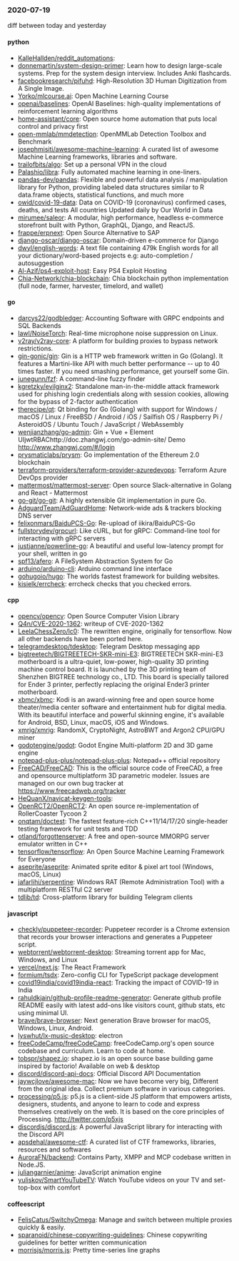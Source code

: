 ### 2020-07-19
diff between today and yesterday

#### python
* [KalleHallden/reddit_automations](https://github.com/KalleHallden/reddit_automations): 
* [donnemartin/system-design-primer](https://github.com/donnemartin/system-design-primer): Learn how to design large-scale systems. Prep for the system design interview. Includes Anki flashcards.
* [facebookresearch/pifuhd](https://github.com/facebookresearch/pifuhd): High-Resolution 3D Human Digitization from A Single Image.
* [Yorko/mlcourse.ai](https://github.com/Yorko/mlcourse.ai): Open Machine Learning Course
* [openai/baselines](https://github.com/openai/baselines): OpenAI Baselines: high-quality implementations of reinforcement learning algorithms
* [home-assistant/core](https://github.com/home-assistant/core):  Open source home automation that puts local control and privacy first
* [open-mmlab/mmdetection](https://github.com/open-mmlab/mmdetection): OpenMMLab Detection Toolbox and Benchmark
* [josephmisiti/awesome-machine-learning](https://github.com/josephmisiti/awesome-machine-learning): A curated list of awesome Machine Learning frameworks, libraries and software.
* [trailofbits/algo](https://github.com/trailofbits/algo): Set up a personal VPN in the cloud
* [Palashio/libra](https://github.com/Palashio/libra): Fully automated machine learning in one-liners.
* [pandas-dev/pandas](https://github.com/pandas-dev/pandas): Flexible and powerful data analysis / manipulation library for Python, providing labeled data structures similar to R data.frame objects, statistical functions, and much more
* [owid/covid-19-data](https://github.com/owid/covid-19-data): Data on COVID-19 (coronavirus) confirmed cases, deaths, and tests  All countries  Updated daily by Our World in Data
* [mirumee/saleor](https://github.com/mirumee/saleor): A modular, high performance, headless e-commerce storefront built with Python, GraphQL, Django, and ReactJS.
* [frappe/erpnext](https://github.com/frappe/erpnext): Open Source Alternative to SAP
* [django-oscar/django-oscar](https://github.com/django-oscar/django-oscar): Domain-driven e-commerce for Django
* [dwyl/english-words](https://github.com/dwyl/english-words):  A text file containing 479k English words for all your dictionary/word-based projects e.g: auto-completion / autosuggestion
* [Al-Azif/ps4-exploit-host](https://github.com/Al-Azif/ps4-exploit-host): Easy PS4 Exploit Hosting
* [Chia-Network/chia-blockchain](https://github.com/Chia-Network/chia-blockchain): Chia blockchain python implementation (full node, farmer, harvester, timelord, and wallet)

#### go
* [darcys22/godbledger](https://github.com/darcys22/godbledger): Accounting Software with GRPC endpoints and SQL Backends
* [lawl/NoiseTorch](https://github.com/lawl/NoiseTorch): Real-time microphone noise suppression on Linux.
* [v2ray/v2ray-core](https://github.com/v2ray/v2ray-core): A platform for building proxies to bypass network restrictions.
* [gin-gonic/gin](https://github.com/gin-gonic/gin): Gin is a HTTP web framework written in Go (Golang). It features a Martini-like API with much better performance -- up to 40 times faster. If you need smashing performance, get yourself some Gin.
* [junegunn/fzf](https://github.com/junegunn/fzf):  A command-line fuzzy finder
* [kgretzky/evilginx2](https://github.com/kgretzky/evilginx2): Standalone man-in-the-middle attack framework used for phishing login credentials along with session cookies, allowing for the bypass of 2-factor authentication
* [therecipe/qt](https://github.com/therecipe/qt): Qt binding for Go (Golang) with support for Windows / macOS / Linux / FreeBSD / Android / iOS / Sailfish OS / Raspberry Pi / AsteroidOS / Ubuntu Touch / JavaScript / WebAssembly
* [wenjianzhang/go-admin](https://github.com/wenjianzhang/go-admin): Gin + Vue + Element UIjwtRBAChttp://doc.zhangwj.com/go-admin-site/ Demo http://www.zhangwj.com/#/login
* [prysmaticlabs/prysm](https://github.com/prysmaticlabs/prysm): Go implementation of the Ethereum 2.0 blockchain
* [terraform-providers/terraform-provider-azuredevops](https://github.com/terraform-providers/terraform-provider-azuredevops): Terraform Azure DevOps provider
* [mattermost/mattermost-server](https://github.com/mattermost/mattermost-server): Open source Slack-alternative in Golang and React - Mattermost
* [go-git/go-git](https://github.com/go-git/go-git): A highly extensible Git implementation in pure Go.
* [AdguardTeam/AdGuardHome](https://github.com/AdguardTeam/AdGuardHome): Network-wide ads & trackers blocking DNS server
* [felixonmars/BaiduPCS-Go](https://github.com/felixonmars/BaiduPCS-Go): Re-upload of iikira/BaiduPCS-Go
* [fullstorydev/grpcurl](https://github.com/fullstorydev/grpcurl): Like cURL, but for gRPC: Command-line tool for interacting with gRPC servers
* [justjanne/powerline-go](https://github.com/justjanne/powerline-go): A beautiful and useful low-latency prompt for your shell, written in go
* [spf13/afero](https://github.com/spf13/afero): A FileSystem Abstraction System for Go
* [arduino/arduino-cli](https://github.com/arduino/arduino-cli): Arduino command line interface
* [gohugoio/hugo](https://github.com/gohugoio/hugo): The worlds fastest framework for building websites.
* [kisielk/errcheck](https://github.com/kisielk/errcheck): errcheck checks that you checked errors.

#### cpp
* [opencv/opencv](https://github.com/opencv/opencv): Open Source Computer Vision Library
* [Q4n/CVE-2020-1362](https://github.com/Q4n/CVE-2020-1362): writeup of CVE-2020-1362
* [LeelaChessZero/lc0](https://github.com/LeelaChessZero/lc0): The rewritten engine, originally for tensorflow. Now all other backends have been ported here.
* [telegramdesktop/tdesktop](https://github.com/telegramdesktop/tdesktop): Telegram Desktop messaging app
* [bigtreetech/BIGTREETECH-SKR-mini-E3](https://github.com/bigtreetech/BIGTREETECH-SKR-mini-E3): BIGTREETECH SKR-mini-E3 motherboard is a ultra-quiet, low-power, high-quality 3D printing machine control board. It is launched by the 3D printing team of Shenzhen BIGTREE technology co., LTD. This board is specially tailored for Ender 3 printer, perfectly replacing the original Ender3 printer motherboard.
* [xbmc/xbmc](https://github.com/xbmc/xbmc): Kodi is an award-winning free and open source home theater/media center software and entertainment hub for digital media. With its beautiful interface and powerful skinning engine, it's available for Android, BSD, Linux, macOS, iOS and Windows.
* [xmrig/xmrig](https://github.com/xmrig/xmrig): RandomX, CryptoNight, AstroBWT and Argon2 CPU/GPU miner
* [godotengine/godot](https://github.com/godotengine/godot): Godot Engine  Multi-platform 2D and 3D game engine
* [notepad-plus-plus/notepad-plus-plus](https://github.com/notepad-plus-plus/notepad-plus-plus): Notepad++ official repository
* [FreeCAD/FreeCAD](https://github.com/FreeCAD/FreeCAD): This is the official source code of FreeCAD, a free and opensource multiplatform 3D parametric modeler. Issues are managed on our own bug tracker at https://www.freecadweb.org/tracker
* [HeQuanX/navicat-keygen-tools](https://github.com/HeQuanX/navicat-keygen-tools): 
* [OpenRCT2/OpenRCT2](https://github.com/OpenRCT2/OpenRCT2): An open source re-implementation of RollerCoaster Tycoon 2 
* [onqtam/doctest](https://github.com/onqtam/doctest): The fastest feature-rich C++11/14/17/20 single-header testing framework for unit tests and TDD
* [otland/forgottenserver](https://github.com/otland/forgottenserver): A free and open-source MMORPG server emulator written in C++
* [tensorflow/tensorflow](https://github.com/tensorflow/tensorflow): An Open Source Machine Learning Framework for Everyone
* [aseprite/aseprite](https://github.com/aseprite/aseprite): Animated sprite editor & pixel art tool (Windows, macOS, Linux)
* [jafarlihi/serpentine](https://github.com/jafarlihi/serpentine): Windows RAT (Remote Administration Tool) with a multiplatform RESTful C2 server
* [tdlib/td](https://github.com/tdlib/td): Cross-platform library for building Telegram clients

#### javascript
* [checkly/puppeteer-recorder](https://github.com/checkly/puppeteer-recorder): Puppeteer recorder is a Chrome extension that records your browser interactions and generates a Puppeteer script.
* [webtorrent/webtorrent-desktop](https://github.com/webtorrent/webtorrent-desktop):  Streaming torrent app for Mac, Windows, and Linux
* [vercel/next.js](https://github.com/vercel/next.js): The React Framework
* [formium/tsdx](https://github.com/formium/tsdx): Zero-config CLI for TypeScript package development
* [covid19india/covid19india-react](https://github.com/covid19india/covid19india-react): Tracking the impact of COVID-19 in India
* [rahuldkjain/github-profile-readme-generator](https://github.com/rahuldkjain/github-profile-readme-generator):  Generate github profile README easily with latest add-ons like visitors count, github stats, etc using minimal UI.
* [brave/brave-browser](https://github.com/brave/brave-browser): Next generation Brave browser for macOS, Windows, Linux, Android.
* [lyswhut/lx-music-desktop](https://github.com/lyswhut/lx-music-desktop):  electron 
* [freeCodeCamp/freeCodeCamp](https://github.com/freeCodeCamp/freeCodeCamp): freeCodeCamp.org's open source codebase and curriculum. Learn to code at home.
* [tobspr/shapez.io](https://github.com/tobspr/shapez.io): shapez.io is an open source base building game inspired by factorio! Available on web & desktop
* [discord/discord-api-docs](https://github.com/discord/discord-api-docs): Official Discord API Documentation
* [jaywcjlove/awesome-mac](https://github.com/jaywcjlove/awesome-mac):  Now we have become very big, Different from the original idea. Collect premium software in various categories.
* [processing/p5.js](https://github.com/processing/p5.js): p5.js is a client-side JS platform that empowers artists, designers, students, and anyone to learn to code and express themselves creatively on the web. It is based on the core principles of Processing. http://twitter.com/p5xjs 
* [discordjs/discord.js](https://github.com/discordjs/discord.js): A powerful JavaScript library for interacting with the Discord API
* [apsdehal/awesome-ctf](https://github.com/apsdehal/awesome-ctf): A curated list of CTF frameworks, libraries, resources and softwares
* [AuroraFN/backend](https://github.com/AuroraFN/backend): Contains Party, XMPP and MCP codebase written in Node.JS.
* [juliangarnier/anime](https://github.com/juliangarnier/anime): JavaScript animation engine
* [yuliskov/SmartYouTubeTV](https://github.com/yuliskov/SmartYouTubeTV): Watch YouTube videos on your TV and set-top-box with comfort

#### coffeescript
* [FelisCatus/SwitchyOmega](https://github.com/FelisCatus/SwitchyOmega): Manage and switch between multiple proxies quickly & easily.
* [sparanoid/chinese-copywriting-guidelines](https://github.com/sparanoid/chinese-copywriting-guidelines): Chinese copywriting guidelines for better written communication
* [morrisjs/morris.js](https://github.com/morrisjs/morris.js): Pretty time-series line graphs
